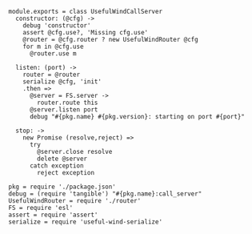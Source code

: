     module.exports = class UsefulWindCallServer
      constructor: (@cfg) ->
        debug 'constructor'
        assert @cfg.use?, 'Missing cfg.use'
        @router = @cfg.router ? new UsefulWindRouter @cfg
        for m in @cfg.use
          @router.use m

      listen: (port) ->
        router = @router
        serialize @cfg, 'init'
        .then =>
          @server = FS.server ->
            router.route this
          @server.listen port
          debug "#{pkg.name} #{pkg.version}: starting on port #{port}"

      stop: ->
        new Promise (resolve,reject) =>
          try
            @server.close resolve
            delete @server
          catch exception
            reject exception

    pkg = require './package.json'
    debug = (require 'tangible') "#{pkg.name}:call_server"
    UsefulWindRouter = require './router'
    FS = require 'esl'
    assert = require 'assert'
    serialize = require 'useful-wind-serialize'
